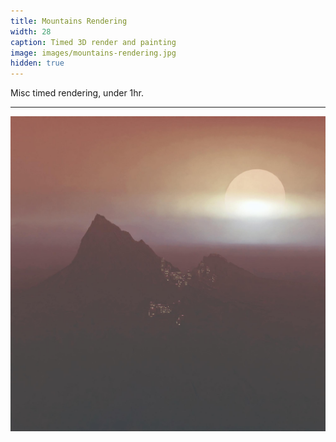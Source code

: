 ```yaml
---
title: Mountains Rendering
width: 28
caption: Timed 3D render and painting
image: images/mountains-rendering.jpg
hidden: true
---
```


Misc timed rendering, under 1hr.

---

![](images/mountains-rendering.jpg)